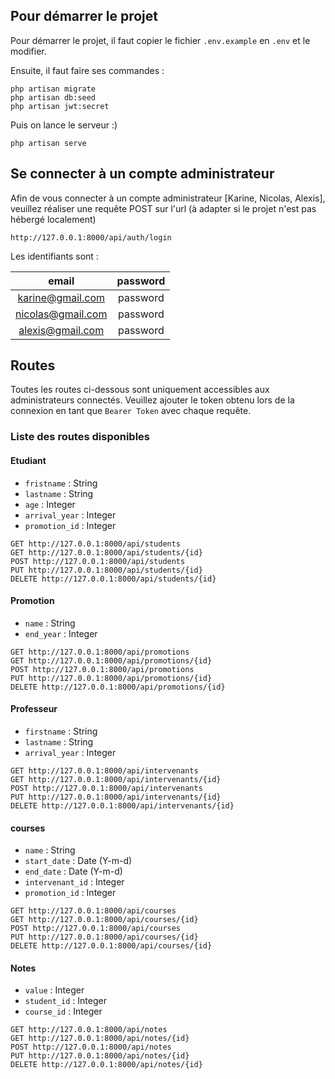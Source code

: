 ## Pour démarrer le projet

Pour démarrer le projet, il faut copier le fichier `.env.example` en `.env` et le modifier.<br/>

Ensuite, il faut faire ses commandes :

```
php artisan migrate
php artisan db:seed
php artisan jwt:secret
```

Puis on lance le serveur :)

```
php artisan serve
```

## Se connecter à un compte administrateur

Afin de vous connecter à un compte administrateur [Karine, Nicolas, Alexis], veuillez réaliser une requête POST sur l'url (à adapter si le projet n'est pas hébergé localement)

```
http://127.0.0.1:8000/api/auth/login
```

Les identifiants sont :

|       email       | password |
| :---------------: | :------: |
| karine@gmail.com  | password |
| nicolas@gmail.com | password |
| alexis@gmail.com  | password |

## Routes

Toutes les routes ci-dessous sont uniquement accessibles aux administrateurs connectés. Veuillez ajouter le token obtenu lors de la connexion en tant que `Bearer Token` avec chaque requête.

### Liste des routes disponibles

#### Etudiant

-   `fristname` : String
-   `lastname` : String
-   `age` : Integer
-   `arrival_year` : Integer
-   `promotion_id` : Integer

```
GET http://127.0.0.1:8000/api/students
GET http://127.0.0.1:8000/api/students/{id}
POST http://127.0.0.1:8000/api/students
PUT http://127.0.0.1:8000/api/students/{id}
DELETE http://127.0.0.1:8000/api/students/{id}
```

#### Promotion

-   `name` : String
-   `end_year` : Integer

```
GET http://127.0.0.1:8000/api/promotions
GET http://127.0.0.1:8000/api/promotions/{id}
POST http://127.0.0.1:8000/api/promotions
PUT http://127.0.0.1:8000/api/promotions/{id}
DELETE http://127.0.0.1:8000/api/promotions/{id}
```

#### Professeur

-   `firstname` : String
-   `lastname` : String
-   `arrival_year` : Integer

```
GET http://127.0.0.1:8000/api/intervenants
GET http://127.0.0.1:8000/api/intervenants/{id}
POST http://127.0.0.1:8000/api/intervenants
PUT http://127.0.0.1:8000/api/intervenants/{id}
DELETE http://127.0.0.1:8000/api/intervenants/{id}
```

#### courses

-   `name` : String
-   `start_date` : Date (Y-m-d)
-   `end_date` : Date (Y-m-d)
-   `intervenant_id` : Integer
-   `promotion_id` : Integer

```
GET http://127.0.0.1:8000/api/courses
GET http://127.0.0.1:8000/api/courses/{id}
POST http://127.0.0.1:8000/api/courses
PUT http://127.0.0.1:8000/api/courses/{id}
DELETE http://127.0.0.1:8000/api/courses/{id}
```

#### Notes

-   `value` : Integer
-   `student_id` : Integer
-   `course_id` : Integer

```
GET http://127.0.0.1:8000/api/notes
GET http://127.0.0.1:8000/api/notes/{id}
POST http://127.0.0.1:8000/api/notes
PUT http://127.0.0.1:8000/api/notes/{id}
DELETE http://127.0.0.1:8000/api/notes/{id}
```
